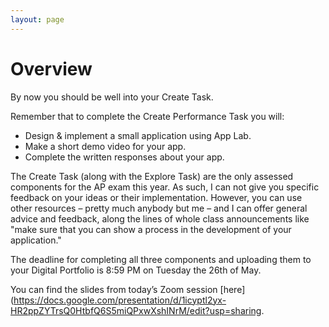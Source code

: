 ```yaml
---
layout: page
---
```


# Overview

<!--img class="overview-image" src=""-->

By now you should be well into your Create Task.

Remember that to complete the Create Performance Task you will:
* Design & implement a small application using App Lab.
* Make a short demo video for your app.
* Complete the written responses about your app.

The Create Task (along with the Explore Task) are the only assessed components for the AP exam this year. As such, I can not give you specific feedback on your ideas or their implementation. However, you can use other resources – pretty much anybody but me – and I can offer general advice and feedback, along the lines of whole class announcements like "make sure that you can show a process in the development of your application."

The deadline for completing all three components and uploading them to your Digital Portfolio is 8:59 PM on Tuesday the 26th of May.

You can find the slides from today’s Zoom session [here](https://docs.google.com/presentation/d/1icyptl2yx-HR2ppZYTrsQ0HtbfQ6S5miQPxwXshINrM/edit?usp=sharing.

<!-- Pull in repostitory-scope variables from _data/page.yml -->
